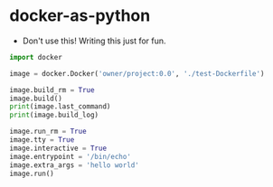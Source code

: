 # docker-as-python

* Don't use this! Writing this just for fun.

```python
import docker

image = docker.Docker('owner/project:0.0', './test-Dockerfile')

image.build_rm = True
image.build()
print(image.last_command)
print(image.build_log)

image.run_rm = True
image.tty = True
image.interactive = True
image.entrypoint = '/bin/echo'
image.extra_args = 'hello world'
image.run()
```
